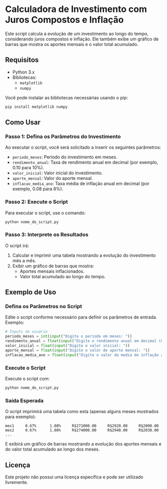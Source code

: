 
# Calculadora de Investimento com Juros Compostos e Inflação

Este script calcula a evolução de um investimento ao longo do tempo, considerando juros compostos e inflação. Ele também exibe um gráfico de barras que mostra os aportes mensais e o valor total acumulado.

## Requisitos

- Python 3.x
- Bibliotecas:
  - `matplotlib`
  - `numpy`

Você pode instalar as bibliotecas necessárias usando o pip:

```sh
pip install matplotlib numpy
```

## Como Usar

### Passo 1: Defina os Parâmetros do Investimento

Ao executar o script, você será solicitado a inserir os seguintes parâmetros:

- `periodo_meses`: Período do investimento em meses.
- `rendimento_anual`: Taxa de rendimento anual em decimal (por exemplo, 0.10 para 10%).
- `valor_inicial`: Valor inicial do investimento.
- `aporte_mensal`: Valor do aporte mensal.
- `inflacao_media_ano`: Taxa média de inflação anual em decimal (por exemplo, 0.08 para 8%).

### Passo 2: Execute o Script

Para executar o script, use o comando:

```sh
python nome_do_script.py
```

### Passo 3: Interprete os Resultados

O script irá:

1. Calcular e imprimir uma tabela mostrando a evolução do investimento mês a mês.
2. Exibir um gráfico de barras que mostra:
   - Aportes mensais inflacionados.
   - Valor total acumulado ao longo do tempo.

## Exemplo de Uso

### Defina os Parâmetros no Script

Edite o script conforme necessário para definir os parâmetros de entrada. Exemplo:

```python
# Inputs do usuário
periodo_meses = int(input("Digite o período em meses: "))
rendimento_anual = float(input("Digite o rendimento anual em decimal (0.10 -> 10%): "))
valor_inicial = float(input("Digite o valor inicial: "))
aporte_mensal = float(input("Digite o valor de aporte mensal: "))
inflacao_media_ano = float(input("Digite o valor da media de inflação ano em %: "))
```

### Execute o Script

Execute o script com:

```sh
python nome_do_script.py
```

### Saída Esperada

O script imprimirá uma tabela como esta (apenas alguns meses mostrados para exemplo):

```
mes1     0.67%      1.08%     R$271000.00     R$2920.00     R$2000.00
mes2     0.67%      1.08%     R$274000.00     R$2940.00     R$2030.00
...
```

E exibirá um gráfico de barras mostrando a evolução dos aportes mensais e do valor total acumulado ao longo dos meses.

## Licença

Este projeto não possui uma licença específica e pode ser utilizado livremente.
